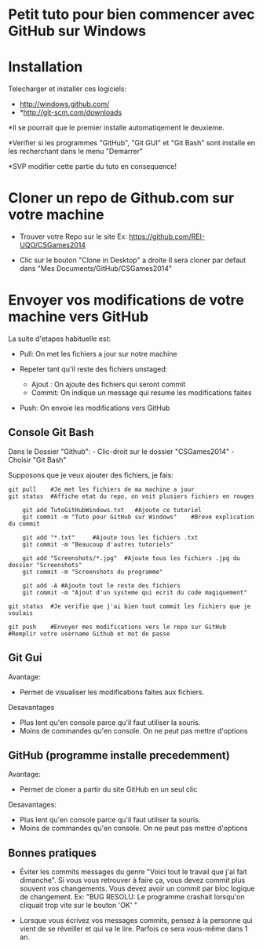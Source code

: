 ﻿Petit tuto pour bien commencer avec GitHub sur Windows
======================================================


Installation
============
Telecharger et installer ces logiciels:
- http://windows.github.com/
- *http://git-scm.com/downloads

*Il se pourrait que le premier installe automatiqement le deuxieme.

*Verifier si les programmes "GitHub", "Git GUI" et "Git Bash" sont installe en les recherchant dans le menu "Demarrer"

*SVP modifier cette partie du tuto en consequence!


Cloner un repo de Github.com sur votre machine
==============================================
- Trouver votre Repo sur le site
	Ex: https://github.com/REI-UQO/CSGames2014

- Clic sur le bouton "Clone in Desktop" a droite
	Il sera cloner par defaut dans "Mes Documents/GitHub/CSGames2014"



Envoyer vos modifications de votre machine vers GitHub
======================================================
La suite d'etapes habituelle est:
- Pull:	On met les fichiers a jour sur notre machine

- Repeter tant qu'il reste des fichiers unstaged:
	+ Ajout : On ajoute des fichiers qui seront commit
	+ Commit: On indique un message qui resume les modifications faites
	
- Push:	On envoie les modifications vers GitHub


Console Git Bash
----------------
Dans le Dossier "Github":
	- Clic-droit sur le dossier "CSGames2014"
	- Choisir "Git Bash"

Supposons que je veux ajouter des fichiers, je fais:
	
	git pull	#Je met les fichiers de ma machine a jour
	git status	#Affiche etat du repo, on voit plusiers fichiers en rouges
		
		git add TutoGitHubWindows.txt	#Ajoute ce tutoriel
		git commit -m "Tuto pour GitHub sur Windows"	#Breve explication du commit

		git add "*.txt"		#Ajoute tous les fichiers .txt
		git commit -m "Beaucoup d'autres tutoriels"

		git add "Screenshots/*.jpg"	 #Ajoute tous les fichiers .jpg du dossier "Screenshots"
		git commit -m "Screenshots du programme"

		git add -A #Ajoute tout le reste des fichiers
		git commit -m "Ajout d'un systeme qui ecrit du code magiquement"
		
	git status 	#Je verifie que j'ai bien tout commit les fichiers que je voulais
	
	git push 	#Envoyer mes modifications vers le repo sur GitHub
	#Remplir votre username Github et mot de passe

Git Gui
-------
Avantage: 
- Permet de visualiser les modifications faites aux fichiers.

Desavantages
- Plus lent qu'en console parce qu'il faut utiliser la souris.
- Moins de commandes qu'en console. On ne peut pas mettre d'options

GitHub (programme installe precedemment)
----------------------------------------
Avantage:
- Permet de cloner a partir du site GitHub en un seul clic

Desavantages:
- Plus lent qu'en console parce qu'il faut utiliser la souris.
- Moins de commandes qu'en console. On ne peut pas mettre d'options



Bonnes pratiques
----------------
- Éviter les commits messages du genre "Voici tout le travail que j'ai fait dimanche".
	Si vous vous retrouver à faire ça, vous devez commit plus souvent vos changements.
	Vous devez avoir un commit par bloc logique de changement.
	Ex: "BUG RESOLU: Le programme crashait lorsqu'on cliquait trop vite sur le bouton 'OK' " 

- Lorsque vous écrivez vos messages commits, pensez à la personne qui vient de se réveiller et qui va le lire. 
	Parfois ce sera vous-même dans 1 an.












